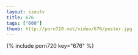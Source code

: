 ```yaml
--- 
layout: sieutv
title: 676
tags: ["000"]
thumb: http://porn720.net/video/676/poster.jpg
---
```

{% include porn720 key="676" %} 
